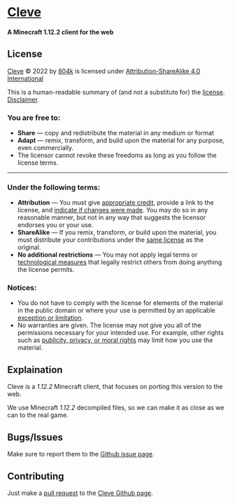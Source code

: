 
# [Cleve](https://www.cleve.com/)
#### A Minecraft 1.12.2 client for the web
## License
[Cleve](https://github.com/DesMS/cleve/) © 2022 by [804k](https://github.com/DesMS/) is licensed under [Attribution-ShareAlike 4.0 International](http://creativecommons.org/licenses/by-sa/4.0/?ref=chooser-v1)

This is a human-readable summary of (and not a substitute for) the [license](https://creativecommons.org/licenses/by-sa/4.0/legalcode). [Disclaimer](https://creativecommons.org/licenses/by-sa/4.0/?ref=chooser-v1#).
### You are free to:
-   **Share** — copy and redistribute the material in any medium or format
-   **Adapt** — remix, transform, and build upon the material for any purpose, even commercially.
-   The licensor cannot revoke these freedoms as long as you follow the license terms.
----------
### Under the following terms:
-   **Attribution** — You must give [appropriate credit](https://creativecommons.org/licenses/by-sa/4.0/?ref=chooser-v1#), provide a link to the license, and [indicate if changes were made](https://creativecommons.org/licenses/by-sa/4.0/?ref=chooser-v1#). You may do so in any reasonable manner, but not in any way that suggests the licensor endorses you or your use.
-   **ShareAlike** — If you remix, transform, or build upon the material, you must distribute your contributions under the [same license](https://creativecommons.org/licenses/by-sa/4.0/?ref=chooser-v1#) as the original.
-   **No additional restrictions** — You may not apply legal terms or [technological measures](https://creativecommons.org/licenses/by-sa/4.0/?ref=chooser-v1#) that legally restrict others from doing anything the license permits.
### Notices:
-   You do not have to comply with the license for elements of the material in the public domain or where your use is permitted by an applicable [exception or limitation](https://creativecommons.org/licenses/by-sa/4.0/?ref=chooser-v1#).
-   No warranties are given. The license may not give you all of the permissions necessary for your intended use. For example, other rights such as [publicity, privacy, or moral rights](https://creativecommons.org/licenses/by-sa/4.0/?ref=chooser-v1#) may limit how you use the material.
## Explaination
Cleve is a _1.12.2_ Minecraft client, that focuses on porting this version to the web.

We use Minecraft _1.12.2_ decompiled files, so we can make it as close as we can to the real game.
## Bugs/Issues
Make sure to report them to the [Github issue page](https://github.com/DesMS/cleve/issues).
## Contributing
Just make a [pull request](https://github.com/DesMS/cleve/pulls) to the [Cleve Github page](https://github.com/DesMS/cleve/).
